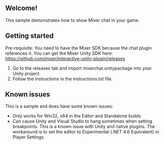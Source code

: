 ## Welcome!

This sample demonstrates how to show Mixer chat in your game.

## Getting started
Pre-requisite: You need to have the Mixer SDK because the chat plugin references it. You can get the Mixer Unity SDK here: https://github.com/mixer/interactive-unity-plugin/releases

1. Go to the releases tab and import mixerchat.unitypackage into your Unity project.
2. Follow the instructions in the instructions.txt file.

## Known issues
This is a sample and does have some known issues:
* Only works for Win32, x64 in the Editor and Standalone builds
* Can cause Unity and Visual Studio to hang sometimes when setting breakpoints. This is a known issue with Unity and native plugins. The workaround is to set the editor to Experimental (.NET 4.6 Equivalent) in Player Settings.
